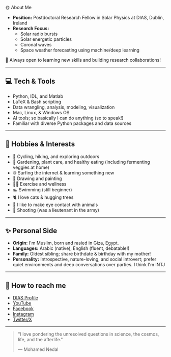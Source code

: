 🌞 About Me

- **Position:** Postdoctoral Research Fellow in Solar Physics at DIAS, Dublin, Ireland  
- **Research Focus:**  
  - Solar radio bursts  
  - Solar energetic particles  
  - Coronal waves
  - Space weather forecasting using machine/deep learning

🤝 Always open to learning new skills and building research collaborations!

---

## 💻 Tech & Tools

  - Python, IDL, and Matlab
  - LaTeX & Bash scripting
  - Data wrangling, analysis, modeling, visualization
  - Mac, Linux, & Windows OS
  - AI tools; so basically I can do anything (so to speak!)
  - Familiar with diverse Python packages and data sources

---

## 🌱 Hobbies & Interests

- 🚴 Cycling, hiking, and exploring outdoors
- 🌱 Gardening, plant care, and healthy eating (including fermenting veggies at home)
- 🌐 Surfing the internet & learning something new
- 🎨 Drawing and painting
- 🏋️‍♂️ Exercise and wellness
- 🏊 Swimming (still beginner)
- 🐈 I love cats & hugging trees
- 🐾 I like to make eye contact with animals
- 🔫 Shooting (was a lieutenant in the army)

---

## ✨ Personal Side

- **Origin:** I'm Muslim, born and rasied in Giza, Egypt.
- **Languages:** Arabic (native), English (fluent, debatable!)
- **Family:** Oldest sibling; share birthdate & birthday with my mother!
- **Personality:** Introspective, nature-loving, and social introvert; prefer quiet environments and deep conversations over parties. I think I'm INTJ

---

## 🔗 How to reach me

- [DIAS Profile](https://www.dias.ie/2024/04/02/mohamed-nedal/)
- [YouTube](https://www.youtube.com/@mnedal)
- [Facebook](https://www.facebook.com/Mohamed101001)
- [Instagram](https://www.instagram.com/mnedalsol)
- [Twitter/X](https://twitter.com/Mohamed101001)

---

> "I love pondering the unresolved questions in science, the cosmos, life, and the afterlife."
>
> — Mohamed Nedal

<!--
---

![Profile Banner](https://user-images.githubusercontent.com/placeholder/banner.png)
-->
